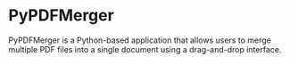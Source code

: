 # PyPDFMerger
PyPDFMerger is a Python-based application that allows users to merge multiple PDF files into a single document using a drag-and-drop interface.
